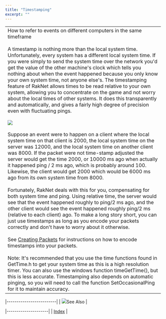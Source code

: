 ```yaml
---
title: "Timestamping"
excerpt: ""
---
```

<table>
<colgroup>
<col width="100%" />
</colgroup>
<tbody>
<tr class="odd">
<td align="left"><span class="RakNetBlueHeader">How to refer to events on different computers in the same timeframe</span><br /><br /> A timestamp is nothing more than the local system time. Unfortunately, every system has a different local system time. If you were simply to send the system time over the network you'd get the value of the other machine's clock which tells you nothing about when the event happened because you only know your own system time, not anyone else's. The timestamping feature of RakNet allows times to be read relative to your own system, allowing you to concentrate on the game and not worry about the local times of other systems. It does this transparently and automatically, and gives a fairly high degree of precision even with fluctuating pings.<br /><br />
<img src="timestamp.jpg" />
<br /><br /> Suppose an event were to happen on a client where the local system time on that client is 2000, the local system time on the server was 12000, and the local system time on another client was 8000. If the packet were not time-stamp adjusted the server would get the time 2000, or 10000 ms ago when actually it happened ping / 2 ms ago, which is probably around 100. Likewise, the client would get 2000 which would be 6000 ms ago from its own system time from 8000.<br /><br /> Fortunately, RakNet deals with this for you, compensating for both system time and ping. Using relative time, the server would see that the event happened roughly to ping/2 ms ago, and the other client would see the event happened roughly ping/2 ms (relative to each client) ago. To make a long story short, you can just use timestamps as long as you encode your packets correctly and don't have to worry about it otherwise.<br /><br /> See <a href="creatingpackets.html">Creating Packets</a> for instructions on how to encode timestamps into your packets.<br /><br /> Note: It's recommended that you use the time functions found in GetTime.h to get your system time as this is a high resolution timer. You can also use the windows function timeGetTime(), but this is less accurate. Timestamping also depends on automatic pinging, so you will need to call the function SetOccasionalPing for it to maintain accuracy.</td>
</tr>
</tbody>
</table>

|-------------------------|
| ![](spacer.gif)See Also |

|---------------------|
| [Index](index.html) |